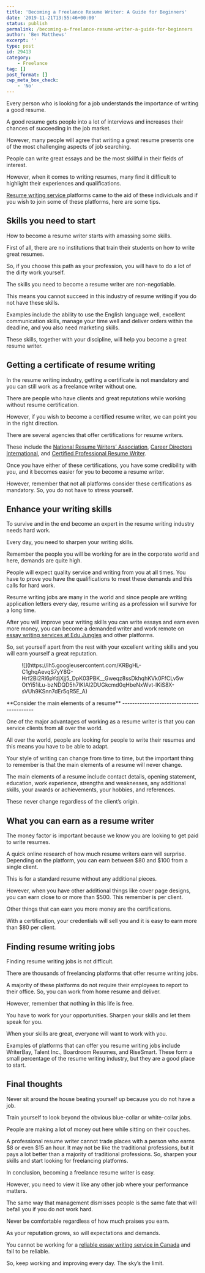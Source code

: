 ```yaml
---
title: 'Becoming a Freelance Resume Writer: A Guide for Beginners'
date: '2019-11-21T13:55:46+00:00'
status: publish
permalink: /becoming-a-freelance-resume-writer-a-guide-for-beginners
author: 'Ben Matthews'
excerpt: ''
type: post
id: 29413
category:
    - Freelance
tag: []
post_format: []
cwp_meta_box_check:
    - 'No'
---
```

Every person who is looking for a job understands the importance of writing a good resume.

A good resume gets people into a lot of interviews and increases their chances of succeeding in the job market.

However, many people will agree that writing a great resume presents one of the most challenging aspects of job searching.

People can write great essays and be the most skillful in their fields of interest.

However, when it comes to writing resumes, many find it difficult to highlight their experiences and qualifications.

[Resume writing service ](https://resumethatworks.com/)platforms came to the aid of these individuals and if you wish to join some of these platforms, here are some tips.

**Skills you need to start**
----------------------------

How to become a resume writer starts with amassing some skills.

First of all, there are no institutions that train their students on how to write great resumes.

So, if you choose this path as your profession, you will have to do a lot of the dirty work yourself.

The skills you need to become a resume writer are non-negotiable.

This means you cannot succeed in this industry of resume writing if you do not have these skills.

Examples include the ability to use the English language well, excellent communication skills, manage your time well and deliver orders within the deadline, and you also need marketing skills.

These skills, together with your discipline, will help you become a great resume writer.

**Getting a certificate of resume writing**
-------------------------------------------

In the resume writing industry, getting a certificate is not mandatory and you can still work as a freelance writer without one.

There are people who have clients and great reputations while working without resume certification.

However, if you wish to become a certified resume writer, we can point you in the right direction.

There are several agencies that offer certifications for resume writers.

These include the [National Resume Writers’ Association](https://www.thenrwa.com/), [Career Directors International](https://careerdirectors.com/), and [Certified Professional Resume Writer](https://parw.com/cprw.html).

Once you have either of these certifications, you have some credibility with you, and it becomes easier for you to become a resume writer.

However, remember that not all platforms consider these certifications as mandatory. So, you do not have to stress yourself.

**Enhance your writing skills**
-------------------------------

To survive and in the end become an expert in the resume writing industry needs hard work.

Every day, you need to sharpen your writing skills.

Remember the people you will be working for are in the corporate world and here, demands are quite high.

People will expect quality service and writing from you at all times. You have to prove you have the qualifications to meet these demands and this calls for hard work.

Resume writing jobs are many in the world and since people are writing application letters every day, resume writing as a profession will survive for a long time.

After you will improve your writing skills you can write essays and earn even more money, you can become a demanded writer and work remote on [essay writing services at Edu Jungles](https://edujungles.com/) and other platforms.

So, set yourself apart from the rest with your excellent writing skills and you will earn yourself a great reputation.

<figure class="wp-block-image">![](https://lh5.googleusercontent.com/KRBgHL-C1ghqAevqS7yY8G-Hrf2Bi2RI6pYdjXjj5_DpK03PBK__Gweqz8ssDkhqhKVk0FfCLv5wOtYi51iLu-bzNDQD5h7lKIAl2DUGkcmd0qHbeNxWvt-lKiS8X-sVUh9KSnn7dEr5qR5E_A)</figure>**Consider the main elements of a resume**
------------------------------------------

One of the major advantages of working as a resume writer is that you can service clients from all over the world.

All over the world, people are looking for people to write their resumes and this means you have to be able to adapt.

Your style of writing can change from time to time, but the important thing to remember is that the main elements of a resume will never change.

The main elements of a resume include contact details, opening statement, education, work experience, strengths and weaknesses, any additional skills, your awards or achievements, your hobbies, and references.

These never change regardless of the client’s origin.

**What you can earn as a resume writer**
----------------------------------------

The money factor is important because we know you are looking to get paid to write resumes.

A quick online research of how much resume writers earn will surprise. Depending on the platform, you can earn between $80 and $100 from a single client.

This is for a standard resume without any additional pieces.

However, when you have other additional things like cover page designs, you can earn close to or more than $500. This remember is per client.

Other things that can earn you more money are the certifications.

With a certification, your credentials will sell you and it is easy to earn more than $80 per client.

**Finding resume writing jobs**
-------------------------------

Finding resume writing jobs is not difficult.

There are thousands of freelancing platforms that offer resume writing jobs.

A majority of these platforms do not require their employees to report to their office. So, you can work from home resume and deliver.

However, remember that nothing in this life is free.

You have to work for your opportunities. Sharpen your skills and let them speak for you.

When your skills are great, everyone will want to work with you.

Examples of platforms that can offer you resume writing jobs include WriterBay, Talent Inc., Boardroom Resumes, and RiseSmart. These form a small percentage of the resume writing industry, but they are a good place to start.

**Final thoughts**
------------------

Never sit around the house beating yourself up because you do not have a job.

Train yourself to look beyond the obvious blue-collar or white-collar jobs.

People are making a lot of money out here while sitting on their couches.

A professional resume writer cannot trade places with a person who earns $8 or even $15 an hour. It may not be like the traditional professions, but it pays a lot better than a majority of traditional professions. So, sharpen your skills and start looking for freelancing platforms.

In conclusion, becoming a freelance resume writer is easy.

However, you need to view it like any other job where your performance matters.

The same way that management dismisses people is the same fate that will befall you if you do not work hard.

Never be comfortable regardless of how much praises you earn.

As your reputation grows, so will expectations and demands.

You cannot be working for a [reliable essay writing service in Canada](https://essaywritingservice.ca/) and fail to be reliable.

So, keep working and improving every day. The sky’s the limit.